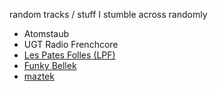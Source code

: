 random tracks / stuff I stumble across randomly

* Atomstaub
* UGT Radio Frenchcore
* [Les Pates Folles (LPF)](https://soundcloud.com/les-pattes-folles/tracks) 
* [Funky Bellek](http://www.funkybelek.info/videos-clips/)
* [maztek](https://www.maztek.net/release/r3537/) 
